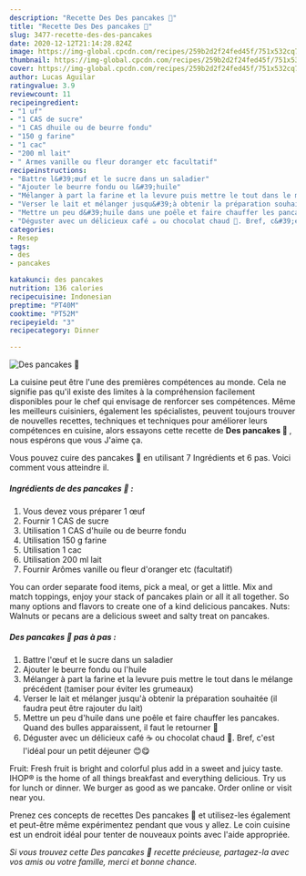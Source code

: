 ```yaml
---
description: "Recette Des Des pancakes 🥞"
title: "Recette Des Des pancakes 🥞"
slug: 3477-recette-des-des-pancakes
date: 2020-12-12T21:14:28.824Z
image: https://img-global.cpcdn.com/recipes/259b2d2f24fed45f/751x532cq70/des-pancakes-🥞-photo-principale-de-la-recette.jpg
thumbnail: https://img-global.cpcdn.com/recipes/259b2d2f24fed45f/751x532cq70/des-pancakes-🥞-photo-principale-de-la-recette.jpg
cover: https://img-global.cpcdn.com/recipes/259b2d2f24fed45f/751x532cq70/des-pancakes-🥞-photo-principale-de-la-recette.jpg
author: Lucas Aguilar
ratingvalue: 3.9
reviewcount: 11
recipeingredient:
- "1 uf"
- "1 CAS de sucre"
- "1 CAS dhuile ou de beurre fondu"
- "150 g farine"
- "1 cac"
- "200 ml lait"
- " Armes vanille ou fleur doranger etc facultatif"
recipeinstructions:
- "Battre l&#39;œuf et le sucre dans un saladier"
- "Ajouter le beurre fondu ou l&#39;huile"
- "Mélanger à part la farine et la levure puis mettre le tout dans le mélange précédent (tamiser pour éviter les grumeaux)"
- "Verser le lait et mélanger jusqu&#39;à obtenir la préparation souhaitée (il faudra peut être rajouter du lait)"
- "Mettre un peu d&#39;huile dans une poêle et faire chauffer les pancakes. Quand des bulles apparaissent, il faut le retourner 🥞"
- "Déguster avec un délicieux café ☕ ou chocolat chaud 🍫. Bref, c&#39;est l&#39;idéal pour un petit déjeuner 😊😋"
categories:
- Resep
tags:
- des
- pancakes

katakunci: des pancakes 
nutrition: 136 calories
recipecuisine: Indonesian
preptime: "PT40M"
cooktime: "PT52M"
recipeyield: "3"
recipecategory: Dinner

---
```



![Des pancakes 🥞](https://img-global.cpcdn.com/recipes/259b2d2f24fed45f/751x532cq70/des-pancakes-🥞-photo-principale-de-la-recette.jpg)

La cuisine peut être l'une des premières compétences au monde. Cela ne signifie pas qu'il existe des limites à la compréhension facilement disponibles pour le chef qui envisage de renforcer ses compétences. Même les meilleurs cuisiniers, également les spécialistes, peuvent toujours trouver de nouvelles recettes, techniques et techniques pour améliorer leurs compétences en cuisine, alors essayons cette recette de <strong> Des pancakes 🥞 </strong>, nous espérons que vous J'aime ça.

<!--inarticleads1-->

Vous pouvez cuire des pancakes 🥞 en utilisant 7 Ingrédients et 6 pas. Voici comment vous atteindre il.

##### Ingrédients de des pancakes 🥞 :

1. Vous devez vous préparer 1 œuf
1. Fournir 1 CAS de sucre
1. Utilisation 1 CAS d&#39;huile ou de beurre fondu
1. Utilisation 150 g farine
1. Utilisation 1 cac
1. Utilisation 200 ml lait
1. Fournir  Arômes vanille ou fleur d&#39;oranger etc (facultatif)


You can order separate food items, pick a meal, or get a little. Mix and match toppings, enjoy your stack of pancakes plain or all it all together. So many options and flavors to create one of a kind delicious pancakes. Nuts: Walnuts or pecans are a delicious sweet and salty treat on pancakes. 

<!--inarticleads2-->

##### Des pancakes 🥞 pas à pas :

1. Battre l&#39;œuf et le sucre dans un saladier
1. Ajouter le beurre fondu ou l&#39;huile
1. Mélanger à part la farine et la levure puis mettre le tout dans le mélange précédent (tamiser pour éviter les grumeaux)
1. Verser le lait et mélanger jusqu&#39;à obtenir la préparation souhaitée (il faudra peut être rajouter du lait)
1. Mettre un peu d&#39;huile dans une poêle et faire chauffer les pancakes. Quand des bulles apparaissent, il faut le retourner 🥞
1. Déguster avec un délicieux café ☕ ou chocolat chaud 🍫. Bref, c&#39;est l&#39;idéal pour un petit déjeuner 😊😋


Fruit: Fresh fruit is bright and colorful plus add in a sweet and juicy taste. IHOP® is the home of all things breakfast and everything delicious. Try us for lunch or dinner. We burger as good as we pancake. Order online or visit near you. 

<!--inarticleads1-->

<p>
Prenez ces concepts de recettes Des pancakes 🥞 et utilisez-les également et peut-être même expérimentez pendant que vous y allez. Le coin cuisine est un endroit idéal pour tenter de nouveaux points avec l'aide appropriée.
</p>

<p>
<i>Si vous trouvez cette Des pancakes 🥞 recette précieuse, partagez-la avec vos amis ou votre famille, merci et bonne chance.</i>
</p>
